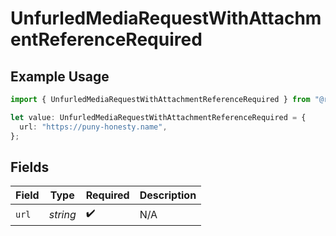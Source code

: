 # UnfurledMediaRequestWithAttachmentReferenceRequired

## Example Usage

```typescript
import { UnfurledMediaRequestWithAttachmentReferenceRequired } from "@ryan.blunden/discord-sdk/models/components";

let value: UnfurledMediaRequestWithAttachmentReferenceRequired = {
  url: "https://puny-honesty.name",
};
```

## Fields

| Field              | Type               | Required           | Description        |
| ------------------ | ------------------ | ------------------ | ------------------ |
| `url`              | *string*           | :heavy_check_mark: | N/A                |